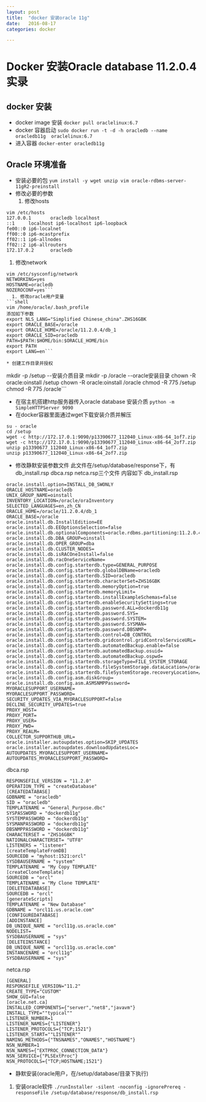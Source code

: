 ```yaml
---
layout: post
title:  "docker 安装oracle 11g"
date:   2016-08-17
categories: docker

---
```

# Docker 安装Oracle database 11.2.0.4实录
## docker 安装
* docker image 安装
`docker pull oraclelinux:6.7`
* docker 容器启动
`sudo docker run -t -d -h oracledb --name oracledb11g  oraclelinux:6.7`
* 进入容器
`docker-enter oracledb11g`

## Oracle 环境准备
* 安装必要的包
`yum install -y wget unzip vim oracle-rdbms-server-11gR2-preinstall`
* 修改必要的参数
  1. 修改hosts
```
vim /etc/hosts
127.0.0.1       oracledb localhost
::1     localhost ip6-localhost ip6-loopback
fe00::0 ip6-localnet
ff00::0 ip6-mcastprefix
ff02::1 ip6-allnodes
ff02::2 ip6-allrouters
172.17.0.2      oracledb
```
  1. 修改network
```
vim /etc/sysconfig/network
NETWORKING=yes
HOSTNAME=oracledb
NOZEROCONF=yes```
  1. 修改oracle用户变量
```shell
vim /home/oracle/.bash_profile
添加如下参数
export NLS_LANG="Simplified Chinese_china".ZHS16GBK
export ORACLE_BASE=/oracle
export ORACLE_HOME=/oracle/11.2.0.4/db_1
export ORACLE_SID=oracledb
PATH=$PATH:$HOME/bin:$ORACLE_HOME/bin
export PATH
export LANG=en```

* 创建工作目录并授权
```
mkdir -p /setup --安装介质目录 
mkdir -p /oracle --oracle安装目录 
chown -R oracle:oinstall /setup
chown -R oracle:oinstall /oracle
chmod -R 775 /setup
chmod -R 775 /oracle```

* 在宿主机搭建http服务器传入oracle database 安装介质
 `python -m SimpleHTTPServer 9090`
* 在docker容器里面通过wget下载安装介质并解压
```
su - oracle
cd /setup
wget -c http://172.17.0.1:9090/p13390677_112040_Linux-x86-64_1of7.zip
wget -c http://172.17.0.1:9090/p13390677_112040_Linux-x86-64_2of7.zip
unzip p13390677_112040_Linux-x86-64_1of7.zip
unzip p13390677_112040_Linux-x86-64_2of7.zip
``` 
* 修改静默安装参数文件
 此文件在/setup/database/response下，有db_install.rsp dbca.rsp netca.rsp三个文件
 内容如下
 db_install.rsp
 ```oracle.install.responseFileVersion=/oracle/install/rspfmt_dbinstall_response_schema_v11_2_0
oracle.install.option=INSTALL_DB_SWONLY
ORACLE_HOSTNAME=oracledb
UNIX_GROUP_NAME=oinstall
INVENTORY_LOCATION=/oracle/oraInventory
SELECTED_LANGUAGES=en,zh_CN
ORACLE_HOME=/oracle/11.2.0.4/db_1
ORACLE_BASE=/oracle
oracle.install.db.InstallEdition=EE
oracle.install.db.EEOptionsSelection=false
oracle.install.db.optionalComponents=oracle.rdbms.partitioning:11.2.0.4.0,oracle.oraolap:11.2.0.4.0,oracle.rdbms.dm:11.2.0.4.0,oracle.rdbms.dv:11.2.0.4.0,oracle.rdbms.lbac:11.2.0.4.0,oracle.rdbms.rat:11.2.0.4.0
oracle.install.db.DBA_GROUP=oinstall
oracle.install.db.OPER_GROUP=dba
oracle.install.db.CLUSTER_NODES=
oracle.install.db.isRACOneInstall=false
oracle.install.db.racOneServiceName=
oracle.install.db.config.starterdb.type=GENERAL_PURPOSE
oracle.install.db.config.starterdb.globalDBName=oracledb
oracle.install.db.config.starterdb.SID=oracledb
oracle.install.db.config.starterdb.characterSet=ZHS16GBK
oracle.install.db.config.starterdb.memoryOption=true
oracle.install.db.config.starterdb.memoryLimit=
oracle.install.db.config.starterdb.installExampleSchemas=false
oracle.install.db.config.starterdb.enableSecuritySettings=true
oracle.install.db.config.starterdb.password.ALL=dockerdb11g
oracle.install.db.config.starterdb.password.SYS=
oracle.install.db.config.starterdb.password.SYSTEM=
oracle.install.db.config.starterdb.password.SYSMAN=
oracle.install.db.config.starterdb.password.DBSNMP=
oracle.install.db.config.starterdb.control=DB_CONTROL
oracle.install.db.config.starterdb.gridcontrol.gridControlServiceURL=
oracle.install.db.config.starterdb.automatedBackup.enable=false
oracle.install.db.config.starterdb.automatedBackup.osuid=
oracle.install.db.config.starterdb.automatedBackup.ospwd=
oracle.install.db.config.starterdb.storageType=FILE_SYSTEM_STORAGE
oracle.install.db.config.starterdb.fileSystemStorage.dataLocation=/oracle/oradata
oracle.install.db.config.starterdb.fileSystemStorage.recoveryLocation=/oracle/oraInventory
oracle.install.db.config.asm.diskGroup=
oracle.install.db.config.asm.ASMSNMPPassword=
MYORACLESUPPORT_USERNAME=
MYORACLESUPPORT_PASSWORD=
SECURITY_UPDATES_VIA_MYORACLESUPPORT=false
DECLINE_SECURITY_UPDATES=true
PROXY_HOST=
PROXY_PORT=
PROXY_USER=
PROXY_PWD=
PROXY_REALM=
COLLECTOR_SUPPORTHUB_URL=
oracle.installer.autoupdates.option=SKIP_UPDATES
oracle.installer.autoupdates.downloadUpdatesLoc=
AUTOUPDATES_MYORACLESUPPORT_USERNAME=
AUTOUPDATES_MYORACLESUPPORT_PASSWORD=
```
dbca.rsp
```[GENERAL]
RESPONSEFILE_VERSION = "11.2.0"
OPERATION_TYPE = "createDatabase"
[CREATEDATABASE]
GDBNAME = "oracledb"
SID = "oracledb"
TEMPLATENAME = "General_Purpose.dbc"
SYSPASSWORD = "dockerdb11g"
SYSTEMPASSWORD = "dockerdb11g"
SYSMANPASSWORD = "dockerdb11g"
DBSNMPPASSWORD = "dockerdb11g"
CHARACTERSET = "ZHS16GBK"
NATIONALCHARACTERSET= "UTF8"
LISTENERS = "listener"
[createTemplateFromDB]
SOURCEDB = "myhost:1521:orcl"
SYSDBAUSERNAME = "system"
TEMPLATENAME = "My Copy TEMPLATE"
[createCloneTemplate]
SOURCEDB = "orcl"
TEMPLATENAME = "My Clone TEMPLATE"
[DELETEDATABASE]
SOURCEDB = "orcl"
[generateScripts]
TEMPLATENAME = "New Database"
GDBNAME = "orcl11.us.oracle.com"
[CONFIGUREDATABASE]
[ADDINSTANCE]
DB_UNIQUE_NAME = "orcl11g.us.oracle.com"
NODELIST=
SYSDBAUSERNAME = "sys"
[DELETEINSTANCE]
DB_UNIQUE_NAME = "orcl11g.us.oracle.com"
INSTANCENAME = "orcl11g"
SYSDBAUSERNAME = "sys"
```
netca.rsp
```
[GENERAL]
RESPONSEFILE_VERSION="11.2"
CREATE_TYPE="CUSTOM"
SHOW_GUI=false
[oracle.net.ca]
INSTALLED_COMPONENTS={"server","net8","javavm"}
INSTALL_TYPE=""typical""
LISTENER_NUMBER=1
LISTENER_NAMES={"LISTENER"}
LISTENER_PROTOCOLS={"TCP;1521"}
LISTENER_START=""LISTENER""
NAMING_METHODS={"TNSNAMES","ONAMES","HOSTNAME"}
NSN_NUMBER=1
NSN_NAMES={"EXTPROC_CONNECTION_DATA"}
NSN_SERVICE={"PLSExtProc"}
NSN_PROTOCOLS={"TCP;HOSTNAME;1521"}
``` 
* 静默安装(oracle用户，在/setup/database/目录下执行)
1. 安装oracle软件
  `./runInstaller -silent -noconfig -ignorePrereq -responseFile /setup/database/response/db_install.rsp`
  